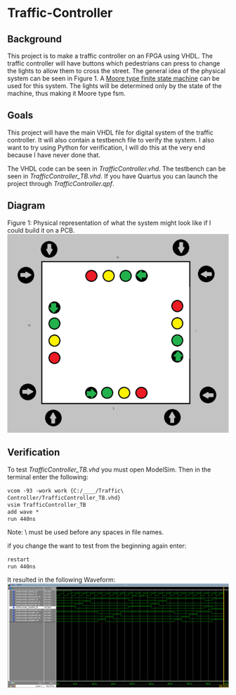 # Traffic-Controller

## Background
This project is to make a traffic controller on an FPGA using VHDL. The traffic controller will have buttons which pedestrians can press to change the lights to allow them to cross the street. The general idea of the physical system can be seen in Figure 1. A [Moore type finite state machine](https://en.wikipedia.org/wiki/Moore_machine) can be used for this system. The lights will be determined only by the state of the machine, thus making it Moore type fsm.

## Goals
This project will have the main VHDL file for digital system of the traffic controller. It will also contain a testbench file to verify the system. I also want to try using Python for verification, I will do this at the very end because I have never done that.

The VHDL code can be seen in *TrafficController.vhd*.
The testbench can be seen in *TrafficController_TB.vhd*.
If you have Quartus you can launch the project through *TrafficController.qpf*.

## Diagram
Figure 1: Physical representation of what the system might look like if I could build it on a PCB.
![](Diagram.png)

## Verification
To test *TrafficController_TB.vhd* you must open ModelSim. Then in the terminal enter the following:

```
vcom -93 -work work {C:/____/Traffic\ Controller/TrafficController_TB.vhd}
vsim TrafficController_TB
add wave *
run 440ns
```
Note: \ must be used before any spaces in file names.

if you change the want to test from the beginning again enter:

```
restart
run 440ns
```

It resulted in the following Waveform:
![](ModelSim.png)